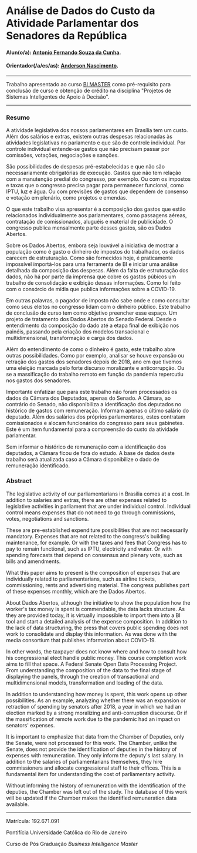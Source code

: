 # Análise de Dados do Custo da Atividade Parlamentar dos Senadores da República

#### Alun(o/a): [Antonio Fernando Souza da Cunha](https://github.com/fernandonit).
#### Orientador(/a/es/as): [Anderson Nascimento](https://github.com/insightds).

---

Trabalho apresentado ao curso [BI MASTER](https://ica.puc-rio.ai/bi-master) como pré-requisito para conclusão de curso e obtenção de crédito na disciplina "Projetos de Sistemas Inteligentes de Apoio à Decisão".

---

### Resumo

A atividade legislativa dos nossos parlamentares em Brasília tem um custo. Além dos salários e extras, existem outras despesas relacionadas às atividades legislativas no parlamento e que são de controle individual. Por controle individual entende-se gastos que não precisam passar por comissões, votações, negociações e sanções.

São possibilidades de despesas pré-estabelecidas e que não são necessariamente obrigatórias de execução. Gastos que não tem relação com a manutenção predial do congresso, por exemplo. Ou com os impostos e taxas que o congresso precisa pagar para permanecer funcional, como IPTU, luz e água. Ou com previsões de gastos que dependem de consenso e votação em plenário, como projetos e emendas.

O que este trabalho visa apresentar é a composição dos gastos que estão relacionados individualmente aos parlamentares, como passagens aéreas, contratação de comissionados, aluguéis e material de publicidade. O congresso publica mensalmente parte desses gastos, são os Dados Abertos.

Sobre os Dados Abertos, embora seja louvável a iniciativa de mostrar a população como é gasto o dinheiro de impostos do trabalhador, os dados carecem de estruturação. Como são fornecidos hoje, é praticamente impossível importá-los para uma ferramenta de BI e iniciar uma análise detalhada da composição das despesas. Além da falta de estruturação dos dados, não há por parte da imprensa que cobre os gastos púbicos um trabalho de consolidação e exibição dessas informações. Como foi feito com o consórcio de mídia que publica informações sobre a COVID-19.

Em outras palavras, o pagador de imposto não sabe onde e como consultar como seus eleitos no congresso lidam com o dinheiro público. Este trabalho de conclusão de curso tem como objetivo preencher esse espaço. Um projeto de tratamento dos Dados Abertos do Senado Federal. Desde o entendimento da composição do dado até a etapa final de exibição nos painéis, passando pela criação dos modelos transacional e multidimensional, transformação e carga dos dados.

Além do entendimento de como o dinheiro é gasto, este trabalho abre outras possibilidades. Como por exemplo, analisar se houve expansão ou retração dos gastos dos senadores depois de 2018, ano em que tivemos uma eleição marcada pelo forte discurso moralizante e anticorrupção. Ou se a massificação do trabalho remoto em função da pandemia repercutiu nos gastos dos senadores.

Importante enfatizar que para este trabalho não foram processados os dados da Câmara dos Deputados, apenas do Senado. A Câmara, ao contrário do Senado, não disponibiliza a identificação dos deputados no histórico de gastos com remuneração. Informam apenas o último salário do deputado. Além dos salários dos próprios parlamentares, estes contratam comissionados e alocam funcionários do congresso para seus gabinetes. Este é um item fundamental para a compreensão do custo da atividade parlamentar.

Sem informar o histórico de remuneração com a identificação dos deputados, a Câmara ficou de fora do estudo. A base de dados deste trabalho será atualizada caso a Câmara disponibilize o dado de remuneração identificado.


### Abstract

The legislative activity of our parliamentarians in Brasilia comes at a cost. In addition to salaries and extras, there are other expenses related to legislative activities in parliament that are under individual control. Individual control means expenses that do not need to go through commissions, votes, negotiations and sanctions.

These are pre-established expenditure possibilities that are not necessarily mandatory. Expenses that are not related to the congress's building maintenance, for example. Or with the taxes and fees that Congress has to pay to remain functional, such as IPTU, electricity and water. Or with spending forecasts that depend on consensus and plenary vote, such as bills and amendments.

What this paper aims to present is the composition of expenses that are individually related to parliamentarians, such as airline tickets, commissioning, rents and advertising material. The congress publishes part of these expenses monthly, which are the Dados Abertos.

About Dados Abertos, although the initiative to show the population how the worker's tax money is spent is commendable, the data lacks structure. As they are provided today, it is virtually impossible to import them into a BI tool and start a detailed analysis of the expense composition. In addition to the lack of data structuring, the press that covers public spending does not work to consolidate and display this information. As was done with the media consortium that publishes information about COVID-19.

In other words, the taxpayer does not know where and how to consult how his congressional elect handle public money. This course completion work aims to fill that space. A Federal Senate Open Data Processing Project. From understanding the composition of the data to the final stage of displaying the panels, through the creation of transactional and multidimensional models, transformation and loading of the data.

In addition to understanding how money is spent, this work opens up other possibilities. As an example, analyzing whether there was an expansion or retraction of spending by senators after 2018, a year in which we had an election marked by a strong moralizing and anti-corruption discourse. Or if the massification of remote work due to the pandemic had an impact on senators' expenses.

It is important to emphasize that data from the Chamber of Deputies, only the Senate, were not processed for this work. The Chamber, unlike the Senate, does not provide the identification of deputies in the history of expenses with remuneration. They only inform the deputy's last salary. In addition to the salaries of parliamentarians themselves, they hire commissioners and allocate congressional staff to their offices. This is a fundamental item for understanding the cost of parliamentary activity.

Without informing the history of remuneration with the identification of the deputies, the Chamber was left out of the study. The database of this work will be updated if the Chamber makes the identified remuneration data available.

---

Matrícula: 192.671.091

Pontifícia Universidade Católica do Rio de Janeiro

Curso de Pós Graduação *Business Intelligence Master*